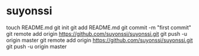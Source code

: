 suyonssi
========
touch README.md
git init
git add README.md
git commit -m "first commit"
git remote add origin https://github.com/suyonssi/suyonssi.git
git push -u origin master
git remote add origin https://github.com/suyonssi/suyonssi.git
git push -u origin master
